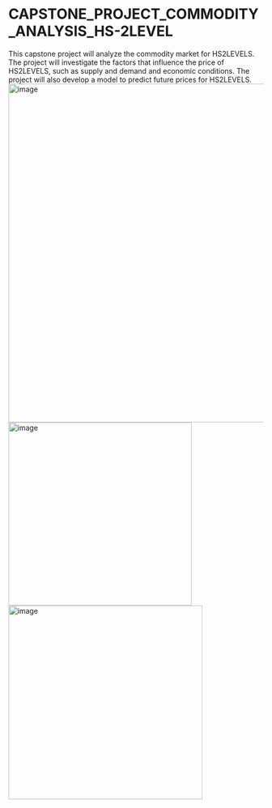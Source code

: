 # CAPSTONE_PROJECT_COMMODITY_ANALYSIS_HS-2LEVEL
This capstone project will analyze the commodity market for HS2LEVELS. The project will investigate the factors that influence the price of HS2LEVELS, such as supply and demand and economic conditions. The project will also develop a model to predict future prices for HS2LEVELS.
<img width="669" alt="image" src="https://github.com/SONERIKHI/CAPSTONE_PROJECT_COMMODITY_ANALYSIS_HS-2LEVEL/assets/112720079/ee996c5a-aa4a-41f7-990b-b5a97d783114">
<img width="362" alt="image" src="https://github.com/SONERIKHI/CAPSTONE_PROJECT_COMMODITY_ANALYSIS_HS-2LEVEL/assets/112720079/8865224f-40cb-4f06-8a5c-ba6bd5a02b58">
<img width="383" alt="image" src="https://github.com/SONERIKHI/CAPSTONE_PROJECT_COMMODITY_ANALYSIS_HS-2LEVEL/assets/112720079/b2e803ff-150b-45a6-bf78-be21dbfc1166">
